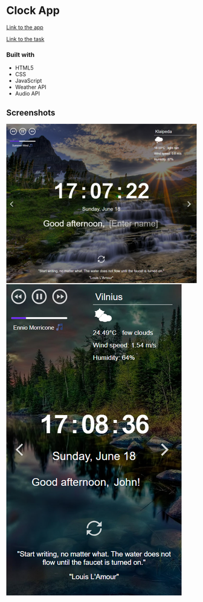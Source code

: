 # Clock App

[Link to the app](https://kat2709.github.io/clock-app/)

[Link to the task](https://github.com/rolling-scopes-school/tasks/blob/master/tasks/momentum/momentum-stage1.md)

### Built with

- HTML5
- CSS
- JavaScript
- Weather API
- Audio API

## Screenshots

![](./assets/screenshots/screenshot.PNG)
![](./assets/screenshots/screenshotMobile.PNG)
